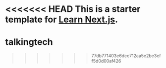 <<<<<<< HEAD
This is a starter template for [Learn Next.js](https://nextjs.org/learn).
=======
# talkingtech
>>>>>>> 77db771403e6dcc712aa5e2be3eff5d0d00af426
